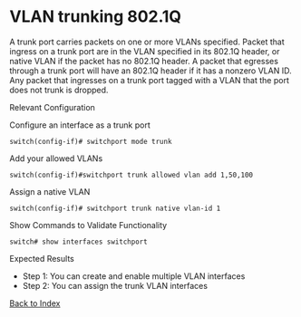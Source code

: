 # VLAN trunking 802.1Q

A trunk port carries packets on one or more VLANs specified. Packet that ingress on a trunk port are in the VLAN specified in its 802.1Q header, or native VLAN if the packet has no 802.1Q header. A packet that egresses through a trunk port will have an 802.1Q header if it has a nonzero VLAN ID. Any packet that ingresses on a trunk port tagged with a VLAN that the port does not trunk is dropped.

Relevant Configuration

Configure an interface as a trunk port

```
switch(config-if)# switchport mode trunk
```

Add your allowed VLANs

```
switch(config-if)#switchport trunk allowed vlan add 1,50,100
```

Assign a native VLAN

```
switch(config-if)# switchport trunk native vlan-id 1
```

Show Commands to Validate Functionality

```
switch# show interfaces switchport 
```

Expected Results

* Step 1: You can create and enable multiple VLAN interfaces
* Step 2: You can assign the trunk VLAN interfaces


[Back to Index](../index.md)



